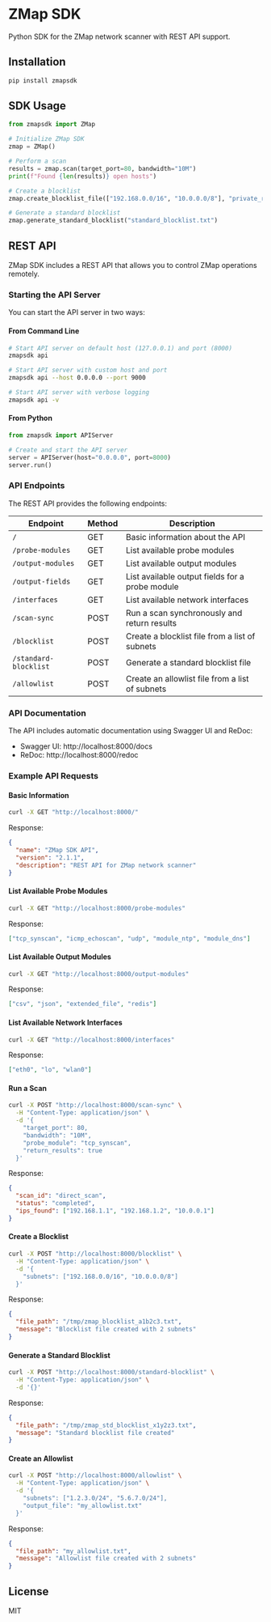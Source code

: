 # ZMap SDK

Python SDK for the ZMap network scanner with REST API support.

## Installation

```bash
pip install zmapsdk
```

## SDK Usage

```python
from zmapsdk import ZMap

# Initialize ZMap SDK
zmap = ZMap()

# Perform a scan
results = zmap.scan(target_port=80, bandwidth="10M")
print(f"Found {len(results)} open hosts")

# Create a blocklist
zmap.create_blocklist_file(["192.168.0.0/16", "10.0.0.0/8"], "private_ranges.txt")

# Generate a standard blocklist
zmap.generate_standard_blocklist("standard_blocklist.txt")
```

## REST API

ZMap SDK includes a REST API that allows you to control ZMap operations remotely.

### Starting the API Server

You can start the API server in two ways:

#### From Command Line

```bash
# Start API server on default host (127.0.0.1) and port (8000)
zmapsdk api

# Start API server with custom host and port
zmapsdk api --host 0.0.0.0 --port 9000

# Start API server with verbose logging
zmapsdk api -v
```

#### From Python

```python
from zmapsdk import APIServer

# Create and start the API server
server = APIServer(host="0.0.0.0", port=8000)
server.run()
```

### API Endpoints

The REST API provides the following endpoints:

| Endpoint | Method | Description |
|----------|--------|-------------|
| `/` | GET | Basic information about the API |
| `/probe-modules` | GET | List available probe modules |
| `/output-modules` | GET | List available output modules |
| `/output-fields` | GET | List available output fields for a probe module |
| `/interfaces` | GET | List available network interfaces |
| `/scan-sync` | POST | Run a scan synchronously and return results |
| `/blocklist` | POST | Create a blocklist file from a list of subnets |
| `/standard-blocklist` | POST | Generate a standard blocklist file |
| `/allowlist` | POST | Create an allowlist file from a list of subnets |

### API Documentation

The API includes automatic documentation using Swagger UI and ReDoc:

- Swagger UI: http://localhost:8000/docs
- ReDoc: http://localhost:8000/redoc

### Example API Requests

#### Basic Information

```bash
curl -X GET "http://localhost:8000/"
```

Response:
```json
{
  "name": "ZMap SDK API",
  "version": "2.1.1",
  "description": "REST API for ZMap network scanner"
}
```

#### List Available Probe Modules

```bash
curl -X GET "http://localhost:8000/probe-modules"
```

Response:
```json
["tcp_synscan", "icmp_echoscan", "udp", "module_ntp", "module_dns"]
```

#### List Available Output Modules

```bash
curl -X GET "http://localhost:8000/output-modules"
```

Response:
```json
["csv", "json", "extended_file", "redis"]
```

#### List Available Network Interfaces

```bash
curl -X GET "http://localhost:8000/interfaces"
```

Response:
```json
["eth0", "lo", "wlan0"]
```

#### Run a Scan

```bash
curl -X POST "http://localhost:8000/scan-sync" \
  -H "Content-Type: application/json" \
  -d '{
    "target_port": 80,
    "bandwidth": "10M",
    "probe_module": "tcp_synscan",
    "return_results": true
  }'
```

Response:
```json
{
  "scan_id": "direct_scan",
  "status": "completed",
  "ips_found": ["192.168.1.1", "192.168.1.2", "10.0.0.1"]
}
```

#### Create a Blocklist

```bash
curl -X POST "http://localhost:8000/blocklist" \
  -H "Content-Type: application/json" \
  -d '{
    "subnets": ["192.168.0.0/16", "10.0.0.0/8"]
  }'
```

Response:
```json
{
  "file_path": "/tmp/zmap_blocklist_a1b2c3.txt",
  "message": "Blocklist file created with 2 subnets"
}
```

#### Generate a Standard Blocklist

```bash
curl -X POST "http://localhost:8000/standard-blocklist" \
  -H "Content-Type: application/json" \
  -d '{}'
```

Response:
```json
{
  "file_path": "/tmp/zmap_std_blocklist_x1y2z3.txt",
  "message": "Standard blocklist file created"
}
```

#### Create an Allowlist

```bash
curl -X POST "http://localhost:8000/allowlist" \
  -H "Content-Type: application/json" \
  -d '{
    "subnets": ["1.2.3.0/24", "5.6.7.0/24"],
    "output_file": "my_allowlist.txt"
  }'
```

Response:
```json
{
  "file_path": "my_allowlist.txt",
  "message": "Allowlist file created with 2 subnets"
}
```

## License

MIT
